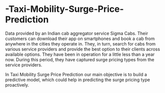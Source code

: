 # -Taxi-Mobility-Surge-Price-Prediction

Data provided by an Indian cab aggregator service Sigma Cabs. Their customers can download their app on smartphones and book a cab from anywhere in the cities they operate in. They, in turn, search for cabs from various service providers and provide the best option to their clients across available options. They have been in operation for a little less than a year now. During this period, they have captured surge pricing types from the service providers.

In Taxi Mobility Surge Price Prediction our main objective is to build a predictive model, which could help in predicting the surge pricing type proactively.
